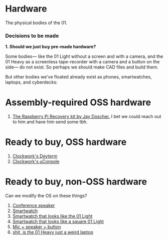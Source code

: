 # Hardware

The physical bodies of the 01.

### Decisions to be made

**1. Should we just buy pre-made hardware?**

Some bodies— like the 01 Light without a screen and with a camera, and the 01 Heavy as a screenless tape-recorder with a camera and a button on the side— do not exist. So perhaps we should make CAD files and build them.

But other bodies we've floated already exist as phones, smartwatches, laptops, and cyberdecks:

# Assembly-required OSS hardware

1. [The Raspberry Pi Recovery kit by Jay Doscher.](https://www.doscher.com/work-recovery-kit/) I bet we could reach out to him and have him send some tbh.

# Ready to buy, OSS hardware

1. [Clockwork's Devterm](https://www.clockworkpi.com/product-page/devterm-kit-r01)
2. [Clockwork's uConsole](https://www.clockworkpi.com/product-page/uconsole-kit-rpi-cm4-lite)

# Ready to buy, non-OSS hardware

Can we modify the OS on these things?

1. [Conference speaker](https://www.amazon.com/dp/B0CCP1J8QW/ref=sspa_dk_detail_0?psc=1&pd_rd_i=B0CCP1J8QW&pd_rd_w=0wR2S&content-id=amzn1.sym.d81b167d-1f9e-48b6-87d8-8aa5e473ea8c&pf_rd_p=d81b167d-1f9e-48b6-87d8-8aa5e473ea8c&pf_rd_r=60DJHP5JV1DJ0BJ3V7N4&pd_rd_wg=OUF4S&pd_rd_r=c4d7e254-7b9e-4025-a252-7851ef880a18&s=musical-instruments&sp_csd=d2lkZ2V0TmFtZT1zcF9kZXRhaWxfdGhlbWF0aWM)
2. [Smartwatch](https://www.amazon.com/Parsonver-Smartwatch-Bluetooth-Activity-Pedometer/dp/B0BPM16KVM/ref=sr_1_22_sspa?keywords=voice%2Bassistant%2Bandroid&qid=1706051147&sr=8-22-spons&ufe=app_do%3Aamzn1.fos.006c50ae-5d4c-4777-9bc0-4513d670b6bc&sp_csd=d2lkZ2V0TmFtZT1zcF9tdGY&th=1)
3. [Smartwatch that looks like the 01 Light](https://www.alibaba.com/product-detail/MTL135-Reloj-Android-Smartwatch-2023-Montre_1600707760136.html?spm=a2700.galleryofferlist.normal_offer.d_image.24af7083iEzmhs)
4. [Smartwatch that looks like a square 01 Light](https://www.alibaba.com/product-detail/2023-Newest-4g-Sim-Call-S8_1600898456587.html?spm=a2700.galleryofferlist.normal_offer.d_image.2e9f70836cO7ae)
5. [Mic + speaker + button](https://www.alibaba.com/product-detail/Wholesale-CHATGPT4-0-ODM-OEM-Microphone_1601008248994.html?spm=a2700.galleryofferlist.p_offer.d_title.25ec7a08qFPP5l&s=p)
6. [shit, is the 01 Heavy just a weird laptop](https://www.alibaba.com/product-detail/8-Inch-Mini-Pocket-Laptop-Tablet_1600842995304.html)
